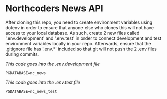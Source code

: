 # Northcoders News API

After cloning this repo, you need to create environment variables using dotenv in order to ensure that anyone else who clones this will not have access to your local database. As such, create 2 new files called '.env.development' and '.env.test' in order to connect development and test environment variables locally in your repo. Afterwards, ensure that the .gitignore file has '.env.\*' included so that git will not push the 2 .env files during commits.

_This code goes into the .env.development file_

```
PGDATABASE=nc_news
```

_This code goes into the .env.test file_

```
PGDATABASE=nc_news_test
```
